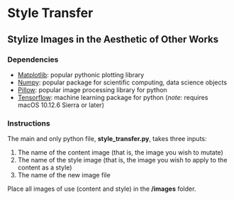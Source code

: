 # Style Transfer
## Stylize Images in the Aesthetic of Other Works

### Dependencies
* [Matplotlib](https://matplotlib.org/stable/users/installing.html): popular pythonic plotting library 
* [Numpy](https://numpy.org/install/): popular package for scientific computing, data science objects
* [Pillow](https://pillow.readthedocs.io/en/stable/installation.html): popular image processing library for python
* [Tensorflow](https://www.tensorflow.org/install): machine learning package for python (*note*: requires macOS 10.12.6 Sierra or later) 
### Instructions
The main and only python file, **style_transfer.py**, takes three inputs:
1. The name of the content image (that is, the image you wish to mutate)
2. The name of the style image (that is, the image you wish to apply to the content as a style)
3. The name of the new image file <br>

Place all images of use (content and style) in the **/images** folder. 